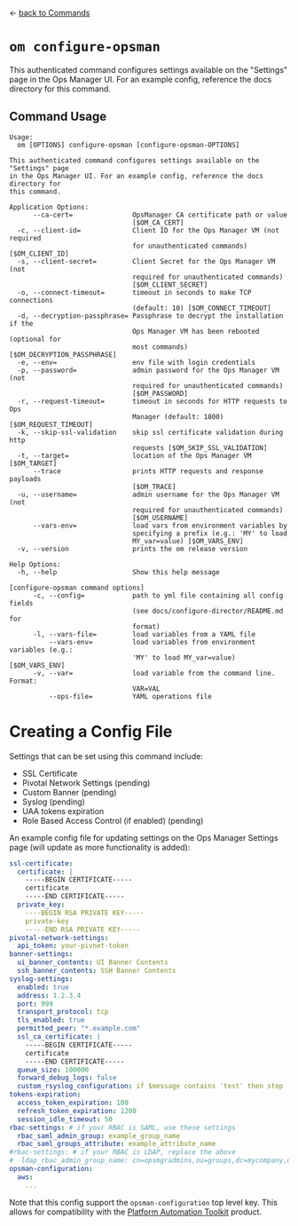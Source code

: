 <!--- This file is autogenerated from the files in docsgenerator/templates/configure-opsman --->
&larr; [back to Commands](../README.md)

# `om configure-opsman`

This authenticated command configures settings available on the "Settings" page
in the Ops Manager UI. For an example config, reference the docs directory for
this command.

## Command Usage
```
Usage:
  om [OPTIONS] configure-opsman [configure-opsman-OPTIONS]

This authenticated command configures settings available on the "Settings" page
in the Ops Manager UI. For an example config, reference the docs directory for
this command.

Application Options:
      --ca-cert=               OpsManager CA certificate path or value
                               [$OM_CA_CERT]
  -c, --client-id=             Client ID for the Ops Manager VM (not required
                               for unauthenticated commands) [$OM_CLIENT_ID]
  -s, --client-secret=         Client Secret for the Ops Manager VM (not
                               required for unauthenticated commands)
                               [$OM_CLIENT_SECRET]
  -o, --connect-timeout=       timeout in seconds to make TCP connections
                               (default: 10) [$OM_CONNECT_TIMEOUT]
  -d, --decryption-passphrase= Passphrase to decrypt the installation if the
                               Ops Manager VM has been rebooted (optional for
                               most commands) [$OM_DECRYPTION_PASSPHRASE]
  -e, --env=                   env file with login credentials
  -p, --password=              admin password for the Ops Manager VM (not
                               required for unauthenticated commands)
                               [$OM_PASSWORD]
  -r, --request-timeout=       timeout in seconds for HTTP requests to Ops
                               Manager (default: 1800) [$OM_REQUEST_TIMEOUT]
  -k, --skip-ssl-validation    skip ssl certificate validation during http
                               requests [$OM_SKIP_SSL_VALIDATION]
  -t, --target=                location of the Ops Manager VM [$OM_TARGET]
      --trace                  prints HTTP requests and response payloads
                               [$OM_TRACE]
  -u, --username=              admin username for the Ops Manager VM (not
                               required for unauthenticated commands)
                               [$OM_USERNAME]
      --vars-env=              load vars from environment variables by
                               specifying a prefix (e.g.: 'MY' to load
                               MY_var=value) [$OM_VARS_ENV]
  -v, --version                prints the om release version

Help Options:
  -h, --help                   Show this help message

[configure-opsman command options]
      -c, --config=            path to yml file containing all config fields
                               (see docs/configure-director/README.md for
                               format)
      -l, --vars-file=         load variables from a YAML file
          --vars-env=          load variables from environment variables (e.g.:
                               'MY' to load MY_var=value) [$OM_VARS_ENV]
      -v, --var=               load variable from the command line. Format:
                               VAR=VAL
          --ops-file=          YAML operations file
```

<!--- Anything in this file will be appended to the final docs/configure-opsman/README.md file --->
# Creating a Config File
Settings that can be set using this command include:

- SSL Certificate
- Pivotal Network Settings (pending)
- Custom Banner (pending)
- Syslog (pending)
- UAA tokens expiration
- Role Based Access Control (if enabled) (pending)

An example config file for updating settings 
on the Ops Manager Settings page (will update as more functionality is added):

```yaml
ssl-certificate:
  certificate: |
    -----BEGIN CERTIFICATE-----
    certificate
    -----END CERTIFICATE-----
  private_key:
    ----BEGIN RSA PRIVATE KEY-----
    private-key
    -----END RSA PRIVATE KEY-----
pivotal-network-settings:
  api_token: your-pivnet-token
banner-settings:
  ui_banner_contents: UI Banner Contents
  ssh_banner_contents: SSH Banner Contents
syslog-settings:
  enabled: true
  address: 1.2.3.4
  port: 999
  transport_protocol: tcp
  tls_enabled: true
  permitted_peer: "*.example.com"
  ssl_ca_certificate: |
    -----BEGIN CERTIFICATE-----
    certificate
    -----END CERTIFICATE-----
  queue_size: 100000
  forward_debug_logs: false
  custom_rsyslog_configuration: if $message contains 'test' then stop
tokens-expiration:
  access_token_expiration: 100
  refresh_token_expiration: 1200
  session_idle_timeout: 50
rbac-settings: # if your RBAC is SAML, use these settings
  rbac_saml_admin_group: example_group_name
  rbac_saml_groups_attribute: example_attribute_name
#rbac-settings: # if your RBAC is LDAP, replace the above
#  ldap_rbac_admin_group_name: cn=opsmgradmins,ou=groups,dc=mycompany,dc=com
opsman-configuration:
  aws:
    ...
```

Note that this config support the `opsman-configuration` top level key.
This allows for compatibility with the [Platform Automation Toolkit](https://docs.pivotal.io/platform-automation) product.
